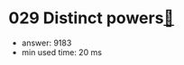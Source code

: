 029 Distinct powers[:link:](http://projecteuler.net/problem=29)  
========================

- answer: 9183 
- min used time: 20 ms

